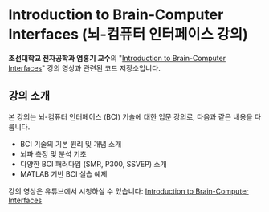 # Introduction to Brain-Computer Interfaces (뇌-컴퓨터 인터페이스 강의)

**조선대학교 전자공학과 염홍기 교수**의 "[Introduction to Brain-Computer Interfaces](https://www.youtube.com/watch?v=Ox-LX4QvrWM&list=PLiut5PtK_nRwWwZXBZB1GHzzPCI_M8LiK)" 강의 영상과 관련된 코드 저장소입니다.

## 강의 소개

본 강의는 뇌-컴퓨터 인터페이스 (BCI) 기술에 대한 입문 강의로, 다음과 같은 내용을 다룹니다.

* BCI 기술의 기본 원리 및 개념 소개
* 뇌파 측정 및 분석 기초
* 다양한 BCI 패러다임 (SMR, P300, SSVEP) 소개
* MATLAB 기반 BCI 실습 예제

강의 영상은 유튜브에서 시청하실 수 있습니다: [Introduction to Brain-Computer Interfaces](https://www.youtube.com/watch?v=Ox-LX4QvrWM&list=PLiut5PtK_nRwWwZXBZB1GHzzPCI_M8LiK)
